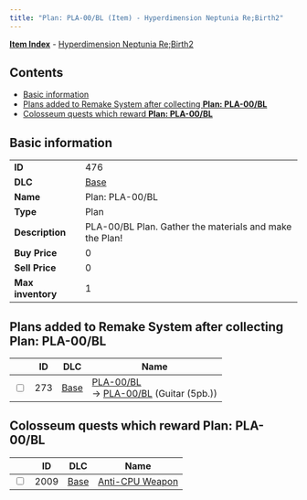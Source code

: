 ```yaml
---
title: "Plan: PLA-00/BL (Item) - Hyperdimension Neptunia Re;Birth2"
---
```


[**Item Index**](/neptunia/rb2/item/index.html) - [Hyperdimension Neptunia Re;Birth2](/neptunia/rb2)

## Contents

- [Basic information](#basic-information)
- [Plans added to Remake System after collecting **Plan: PLA-00/BL**](#plans-added-to-remake-system-after-collecting-plan-pla-00-bl)
- [Colosseum quests which reward **Plan: PLA-00/BL**](#colosseum-quests-which-reward-plan-pla-00-bl)

## Basic information

|   |   |
| -- | -- |
| **ID** | 476 |
| **DLC** | [Base](/neptunia/rb2/dlc/0-base.html) |
| **Name** | Plan: PLA-00/BL |
| **Type** | Plan |
| **Description** | PLA-00/BL Plan. Gather the materials and make the Plan! |
| **Buy Price** | 0 |
| **Sell Price** | 0 |
| **Max inventory** | 1 |

## Plans added to Remake System after collecting **Plan: PLA-00/BL**

|    | ID | DLC | Name |
| -- | -- | --- | ---- |
| <input type="checkbox" id="rb2-remake-0-273" class="trackbox" /> | 273 | [Base](/neptunia/rb2/dlc/0-base.html) | [PLA-00/BL](/neptunia/rb2/remake/0-273-pla-00-bl.html)<br />→ [PLA-00/BL](/neptunia/rb2/item/0-1318-pla-00-bl.html) (Guitar (5pb.)) |

## Colosseum quests which reward **Plan: PLA-00/BL**

|    | ID | DLC | Name |
| -- | -- | --- | ---- |
| <input type="checkbox" id="rb2-colosseum-0-2009" class="trackbox" /> | 2009 | [Base](/neptunia/rb2/dlc/0-base.html) | [Anti-CPU Weapon](/neptunia/rb2/colosseum/0-2009-anti-cpu-weapon.html) |